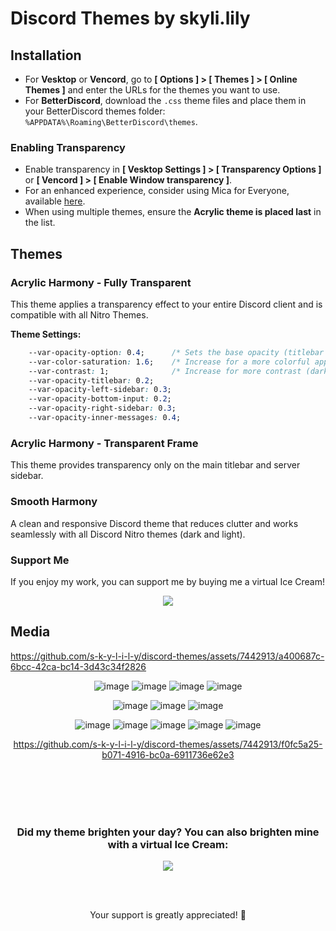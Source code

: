 

# Discord Themes by skyli.lily

## Installation

- For **Vesktop** or **Vencord**, go to **[ Options ] > [ Themes ] > [ Online Themes ]** and enter the URLs for the themes you want to use.
- For **BetterDiscord**, download the `.css` theme files and place them in your BetterDiscord themes folder: `%APPDATA%\Roaming\BetterDiscord\themes`.

### Enabling Transparency

- Enable transparency in **[ Vesktop Settings ] > [ Transparency Options ]** or **[ Vencord ] > [ Enable Window transparency ]**.
- For an enhanced experience, consider using Mica for Everyone, available [here](https://github.com/MicaForEveryone/MicaForEveryone/releases).
- When using multiple themes, ensure the **Acrylic theme is placed last** in the list.

## Themes

### Acrylic Harmony - Fully Transparent

This theme applies a transparency effect to your entire Discord client and is compatible with all Nitro Themes.

**Theme Settings:**
```css
    --var-opacity-option: 0.4;      /* Sets the base opacity (titlebar and server bar) */
    --var-color-saturation: 1.6;    /* Increase for a more colorful appearance */
    --var-contrast: 1;              /* Increase for more contrast (darker shadows) */
    --var-opacity-titlebar: 0.2; 
    --var-opacity-left-sidebar: 0.3;
    --var-opacity-bottom-input: 0.2;
    --var-opacity-right-sidebar: 0.3;
    --var-opacity-inner-messages: 0.4; 
```

### Acrylic Harmony - Transparent Frame

This theme provides transparency only on the main titlebar and server sidebar.

### Smooth Harmony

A clean and responsive Discord theme that reduces clutter and works seamlessly with all Discord Nitro themes (dark and light).

### Support Me

If you enjoy my work, you can support me by buying me a virtual Ice Cream!

<div align="center">
  <a href="https://www.buymeacoffee.com/skylilily">
    <img src="https://img.buymeacoffee.com/button-api/?text=Buy me an Ice Cream&emoji=🍧&slug=skylilily&button_colour=FFB1BB&font_colour=ffffff&font_family=Poppins&outline_colour=000000&coffee_colour=FFDD00" />
  </a>
</div>

## Media

https://github.com/s-k-y-l-i-l-y/discord-themes/assets/7442913/a400687c-6bcc-42ca-bc14-3d43c34f2826

<div align="center">

![image](https://github.com/s-k-y-l-i-l-y/discord-themes/assets/7442913/e9c268fd-63ea-468d-8d5b-7e92aea8926c)
![image](https://github.com/s-k-y-l-i-l-y/discord-themes/assets/7442913/72df2bb6-0805-435e-9f54-758085535fed)
![image](https://github.com/s-k-y-l-i-l-y/discord-themes/assets/7442913/fccc43db-ac50-46a7-840a-e5c92357f5f4)
![image](https://github.com/s-k-y-l-i-l-y/discord-themes/assets/7442913/250c6198-2b6b-450e-a615-cc90b8644d4a)

![image](https://github.com/s-k-y-l-i-l-y/discord-themes/assets/7442913/e7dc2253-e518-4a1f-98c4-639a0853fb30)
![image](https://github.com/s-k-y-l-i-l-y/discord-themes/assets/7442913/8f445022-af85-414d-8d00-cd0f9c7fc2b2)
![image](https://github.com/s-k-y-l-i-l-y/discord-themes/assets/7442913/fbc7dca8-6e37-46a6-b58d-fd93adcae266)


![image](https://github.com/s-k-y-l-i-l-y/discord-themes/assets/7442913/d9044f6c-f952-40fb-8a6b-6d2168170a78)
![image](https://github.com/s-k-y-l-i-l-y/discord-themes/assets/7442913/87a160be-04e7-442a-819b-ede76075318d)
![image](https://github.com/s-k-y-l-i-l-y/discord-themes/assets/7442913/cb7faaea-5cdd-4671-854b-cecdd743b160)
![image](https://github.com/s-k-y-l-i-l-y/discord-themes/assets/7442913/e1a0bc3e-c9d5-470e-adbd-f9f393f4951c)
![image](https://github.com/s-k-y-l-i-l-y/discord-themes/assets/7442913/16c0c052-c4bc-4fec-afaa-a4ddc57823ad)

https://github.com/s-k-y-l-i-l-y/discord-themes/assets/7442913/f0fc5a25-b071-4916-bc0a-6911736e62e3

<br><br><br><br>

### Did my theme brighten your day? You can also brighten mine with a virtual Ice Cream:

<a href="https://www.buymeacoffee.com/skyli">
  <img src="https://img.buymeacoffee.com/button-api/?text=Buy me an Ice Cream&emoji=🍧&slug=skyli&button_colour=FFB1BB&font_colour=ffffff&font_family=Poppins&outline_colour=000000&coffee_colour=FFDD00" />
</a>

<br><br>

Your support is greatly appreciated! 🌟
</div>
<br><br><br>
